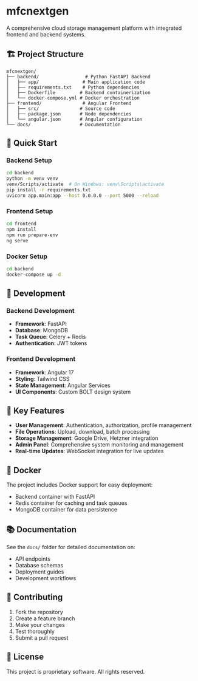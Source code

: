 # mfcnextgen

A comprehensive cloud storage management platform with integrated frontend and backend systems.

## 🏗️ Project Structure

```
mfcnextgen/
├── backend/                 # Python FastAPI Backend
│   ├── app/                # Main application code
│   ├── requirements.txt    # Python dependencies
│   ├── Dockerfile         # Backend containerization
│   └── docker-compose.yml # Docker orchestration
├── frontend/               # Angular Frontend
│   ├── src/               # Source code
│   ├── package.json       # Node dependencies
│   └── angular.json       # Angular configuration
└── docs/                  # Documentation
```

## 🚀 Quick Start

### Backend Setup
```bash
cd backend
python -m venv venv
venv/Scripts/activate  # On Windows: venv\Scripts\activate
pip install -r requirements.txt
uvicorn app.main:app --host 0.0.0.0 --port 5000 --reload
```

### Frontend Setup
```bash
cd frontend
npm install
npm run prepare-env
ng serve
```

### Docker Setup
```bash
cd backend
docker-compose up -d
```

## 🔧 Development

### Backend Development
- **Framework**: FastAPI
- **Database**: MongoDB
- **Task Queue**: Celery + Redis
- **Authentication**: JWT tokens

### Frontend Development
- **Framework**: Angular 17
- **Styling**: Tailwind CSS
- **State Management**: Angular Services
- **UI Components**: Custom BOLT design system

## 📁 Key Features

- **User Management**: Authentication, authorization, profile management
- **File Operations**: Upload, download, batch processing
- **Storage Management**: Google Drive, Hetzner integration
- **Admin Panel**: Comprehensive system monitoring and management
- **Real-time Updates**: WebSocket integration for live updates

## 🐳 Docker

The project includes Docker support for easy deployment:
- Backend container with FastAPI
- Redis container for caching and task queues
- MongoDB container for data persistence

## 📚 Documentation

See the `docs/` folder for detailed documentation on:
- API endpoints
- Database schemas
- Deployment guides
- Development workflows

## 🤝 Contributing

1. Fork the repository
2. Create a feature branch
3. Make your changes
4. Test thoroughly
5. Submit a pull request

## 📄 License

This project is proprietary software. All rights reserved.
